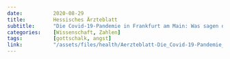 ```yaml
---
date:          2020-08-29
title:         Hessisches Ärzteblatt
subtitle:      "Die Covid-19-Pandemie in Frankfurt am Main: Was sagen die Daten?"
categories:    [Wissenschaft, Zahlen]
tags:          [gottschalk, angst]
link:          "/assets/files/health/Aerzteblatt-Die_Covid-19-Pandemie_in_Frankfurt_am_Main.pdf"
---
```

<object data="{{ page.link }}" style='height:calc(100vh - 400px); width: 100%' type='application/pdf'></object>
